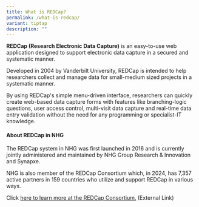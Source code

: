 ```yaml
---
title: What is REDCap?
permalink: /what-is-redcap/
variant: tiptap
description: ""
---
```

<p><strong>REDCap (Research Electronic Data Capture)</strong> is an easy-to-use
web application designed to support electronic data capture in a secured
and systematic manner.</p>
<p>Developed in 2004 by Vanderbilt University, REDCap is intended to help
researchers collect and manage data for small-medium sized projects in
a systematic manner.</p>
<p>By using REDCap's simple menu-driven interface, researchers can quickly
create web-based data capture forms with features like branching-logic
questions, user access control, multi-visit data capture and real-time
data entry validation without the need for any programming or specialist-IT
knowledge.</p>
<h4><strong>About REDCap in NHG</strong></h4>
<p>The REDCap system in NHG was first launched in 2016 and is currently jointly
administered and maintained by NHG Group Research &amp; Innovation and
Synapxe.</p>
<p>NHG is also member of the REDCap Consortium which, in 2024, has 7,357
active partners in 159 countries who utilize and support REDCap in various
ways.</p>
<p></p>
<p></p>
<p>Click <a href="https://projectredcap.org" rel="noopener noreferrer nofollow" target="_blank">here to learn more at the REDCap Consortium.</a> (External
Link)</p>